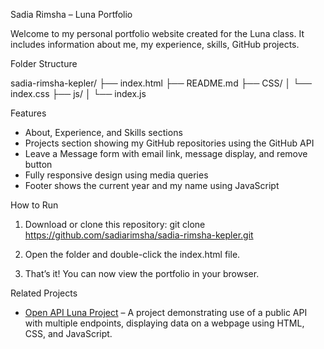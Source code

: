 Sadia Rimsha – Luna Portfolio

Welcome to my personal portfolio website created for the Luna class. It includes information about me, my experience, skills, GitHub projects.

Folder Structure

sadia-rimsha-kepler/
├── index.html
├── README.md
├── CSS/
│ └── index.css
├── js/
│ └── index.js

Features

- About, Experience, and Skills sections
- Projects section showing my GitHub repositories using the GitHub API
- Leave a Message form with email link, message display, and remove button
- Fully responsive design using media queries
- Footer shows the current year and my name using JavaScript

How to Run

1. Download or clone this repository:
   git clone https://github.com/sadiarimsha/sadia-rimsha-kepler.git

2. Open the folder and double-click the index.html file.

3. That’s it! You can now view the portfolio in your browser.

Related Projects

- [Open API Luna Project](https://github.com/sadiarimsha/OpenAPILunaProject) – A project demonstrating use of a public API with multiple endpoints, displaying data on a webpage using HTML, CSS, and JavaScript.
